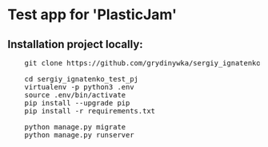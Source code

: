 # Test app for 'PlasticJam'

Installation project locally:
----------------------------
<pre>
    git clone https://github.com/grydinywka/sergiy_ignatenko_test_pj
    
    cd sergiy_ignatenko_test_pj
    virtualenv -p python3 .env
    source .env/bin/activate
    pip install --upgrade pip
    pip install -r requirements.txt
    
    python manage.py migrate
    python manage.py runserver
</pre>

